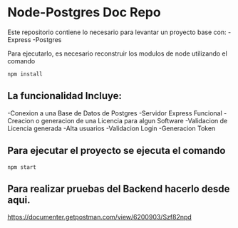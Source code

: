# Node-Postgres Doc Repo

Este repositorio contiene lo necesario para levantar un proyecto base con:
-Express
-Postgres

Para ejecutarlo, es necesario reconstruir los modulos de node utilizando el comando

```
npm install
```

## La funcionalidad Incluye:

-Conexion a una Base de Datos de Postgres
-Servidor Express Funcional
-Creacion o generacion de una Licencia para algun Software
-Validacion de Licencia generada
-Alta usuarios
-Validacion Login
-Generacion Token

## Para ejecutar el proyecto se ejecuta el comando

```
npm start
```

## Para realizar pruebas del Backend  hacerlo desde aqui.
https://documenter.getpostman.com/view/6200903/Szf82npd